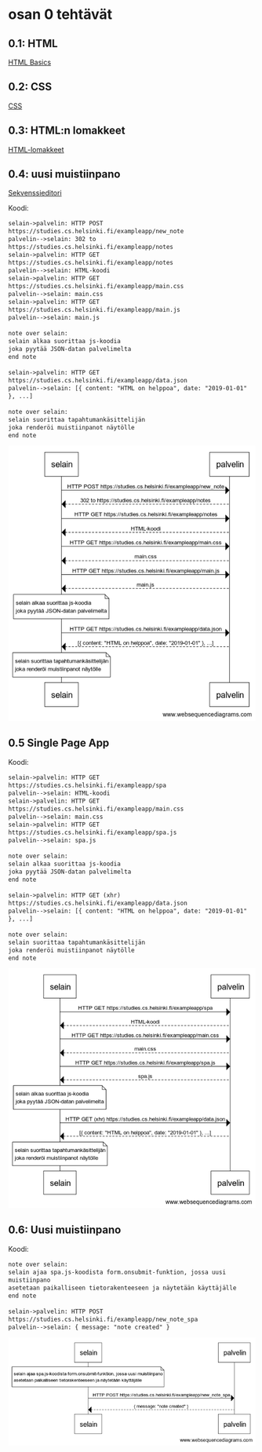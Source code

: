 # osan 0 tehtävät

## 0.1: HTML
[HTML Basics](https://developer.mozilla.org/en-US/docs/Learn/Getting_started_with_the_web/HTML_basics)

## 0.2: CSS
[CSS](https://developer.mozilla.org/en-US/docs/Learn/Getting_started_with_the_web/CSS_basics)


## 0.3: HTML:n lomakkeet
[HTML-lomakkeet](https://developer.mozilla.org/en-US/docs/Learn/Forms/Your_first_form)


## 0.4: uusi muistiinpano
[Sekvenssieditori](https://www.websequencediagrams.com/)

Koodi:
```
selain->palvelin: HTTP POST https://studies.cs.helsinki.fi/exampleapp/new_note
palvelin-->selain: 302 to https://studies.cs.helsinki.fi/exampleapp/notes
selain->palvelin: HTTP GET https://studies.cs.helsinki.fi/exampleapp/notes
palvelin-->selain: HTML-koodi
selain->palvelin: HTTP GET https://studies.cs.helsinki.fi/exampleapp/main.css
palvelin-->selain: main.css
selain->palvelin: HTTP GET https://studies.cs.helsinki.fi/exampleapp/main.js
palvelin-->selain: main.js

note over selain:
selain alkaa suorittaa js-koodia
joka pyytää JSON-datan palvelimelta
end note

selain->palvelin: HTTP GET https://studies.cs.helsinki.fi/exampleapp/data.json
palvelin-->selain: [{ content: "HTML on helppoa", date: "2019-01-01" }, ...]

note over selain:
selain suorittaa tapahtumankäsittelijän
joka renderöi muistiinpanot näytölle
end note
```

![Sekvenssikaavio](/osa0/uusi_postaus.png?raw=true)

## 0.5 Single Page App

Koodi:
```
selain->palvelin: HTTP GET https://studies.cs.helsinki.fi/exampleapp/spa
palvelin-->selain: HTML-koodi
selain->palvelin: HTTP GET https://studies.cs.helsinki.fi/exampleapp/main.css
palvelin-->selain: main.css
selain->palvelin: HTTP GET https://studies.cs.helsinki.fi/exampleapp/spa.js
palvelin-->selain: spa.js

note over selain:
selain alkaa suorittaa js-koodia
joka pyytää JSON-datan palvelimelta
end note

selain->palvelin: HTTP GET (xhr) https://studies.cs.helsinki.fi/exampleapp/data.json
palvelin-->selain: [{ content: "HTML on helppoa", date: "2019-01-01" }, ...]

note over selain:
selain suorittaa tapahtumankäsittelijän
joka renderöi muistiinpanot näytölle
end note
```

![Sekvenssikaavio](/osa0/spa.png?raw=true)
## 0.6: Uusi muistiinpano

Koodi:
```
note over selain:
selain ajaa spa.js-koodista form.onsubmit-funktion, jossa uusi muistiinpano
asetetaan paikalliseen tietorakenteeseen ja näytetään käyttäjälle
end note

selain->palvelin: HTTP POST https://studies.cs.helsinki.fi/exampleapp/new_note_spa
palvelin-->selain: { message: "note created" }
```
![Sekvenssikaavio](/osa0/uusi_postaus_spa.png?raw=true)
